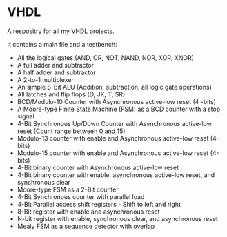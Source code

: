 # VHDL

A respositry for all my VHDL projects. 

It contains a main file and a testbench:
- All the logical gates (AND, OR, NOT, NAND, NOR, XOR, XNOR)
- A full adder and subtractor
- A half adder and subtractor
- A 2-to-1 multiplexer
- An simple 8-Bit ALU (Addition, subtraction, all logic gate operations)
- All latches and flip flops (D, JK, T, SR)
- BCD/Modulo-10 Counter with Asynchronous active-low reset (4 -bits)
- A Moore-type Finite State Machine (FSM) as a BCD counter with a stop signal
- 4-Bit Synchronous Up/Down Counter with Asynchronous active-low reset (Count range between 0 and 15)
- Modulo-13 counter with enable and Asynchronous active-low reset (4-bits)
- Modulo-15 counter with enable and Asynchronous active-low reset (4-bits)
- 4-Bit binary counter with Asynchronous active-low reset
- 4-Bit binary counter with enable, asynchronous active-low reset, and synchronous clear
- Moore-type FSM as a 2-Bit counter
- 4-Bit Synchronous counter with parallel load
- 4-Bit Parallel access shift registers - Shift to left and right
- 8-Bit register with enable and asynchronous reset
- N-bit register with enable, synchronous clear, and asynchronous reset
- Mealy FSM as a sequence detector with overlap
